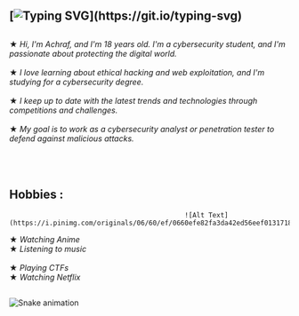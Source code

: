 

## </br>[![Typing SVG](https://readme-typing-svg.demolab.com?font=Fira+Code&size=35&pause=1000&color=9e4c98&width=435&lines=HELLO+WORLD!)](https://git.io/typing-svg)

##                    
★ *Hi, I'm Achraf, and I'm 18 years old. I'm a cybersecurity student, and I'm passionate about protecting the digital world.*</br></br>
★ *I love learning about ethical hacking and web exploitation, and I'm studying for a cybersecurity degree.*</br></br>
★ *I keep up to date with the latest trends and technologies through competitions and challenges.*</br></br>
★ *My goal is to work as a cybersecurity analyst or penetration tester to defend against malicious attacks.*</br></br>
</br></br>
## Hobbies :
                                                ![Alt Text](https://i.pinimg.com/originals/06/60/ef/0660efe82fa3da42ed56eef013171835.gif)

   ★ *Watching Anime* </br>
   ★ *Listening to music* </br>  
   ★ *Playing CTFs* </br>
   ★ *Watching Netflix* </br>

##
![Snake animation](https://github.com/thepiyushmalhotra/thepiyushmalhotra/blob/output/github-contribution-grid-snake.svg)

